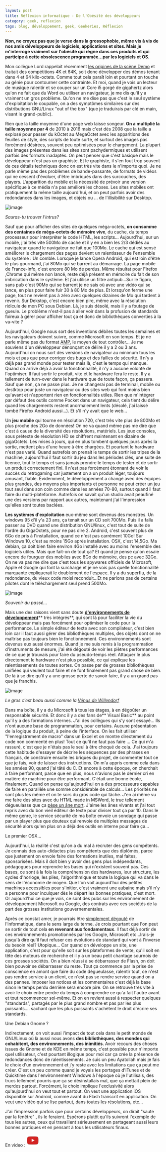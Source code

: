 ```yaml
---
layout: post
title: Réflexion informatique - De l'Obésité des développeurs
category: geek, reflexion
tags: blog, développement, geek, Geekeries, Réflexion
---
```

**Non, ne croyez pas que je verse dans la grossophobie, même vis à vis de nos amis développeurs de logiciels, applications et sites. Mais je m'interroge vraiment sur l'obésité qui règne dans ces produits et qui participe à cette obsolescence programmée...par les logiciels et OS.** 

Mon collègue Lord rappelait récemment <a href="https://lord.re/shares/09-demoscene-vol5/">les origines de la scène Demo</a> et traitait des compétitions 4K et 64K, soit donc développer des démos tenant dans 4 et 64 kilo-octets. Comme tout cela paraît loin et pourtant on touche au génie pour contourner cette contrainte. Et moi, quand je vois un lecteur de musique ralentir et se couper sur un Core i5 gorgé de gigahertz alors qu'on ne fait que du Word ou utiliser un navigateur, je me dis qu'il y a vraiment un gros problème. Qu'on ne me dise pas que c'est le seul système d'exploitation le coupable, on a des symptômes similaires sur des distributions GNU/Linux "out of the box" (que je traduirais par clé en main, visant le grand-public). 

Rien que la taille moyenne d'une page web laisse songeur. **On a multiplié la taille moyenne par 4** de 2010 à 2016 mais c'est dès 2008 que la taille a explosé pour passer du kOctet au MegaOctet avec les apparitions des feuilles de style, des scripts de toute sorte, et surtout des images pas forcément désirées, souvent peu optimisées pour le chargement. La plupart des images présentes dans les sites sont pachydermiques et utilisent parfois des formats inadaptés. On peut penser que c'est basique mais le développeur n'est pas un graphiste. Et le graphiste, il s'en fout trop souvent de ces détails techniques donc on est très vite dans le n'importe quoi. Je ne parle même pas des problèmes de bande-passante, de formats de vidéos qui ne cessent d'évoluer, d'être imbriqués dans des surcouches, des players. L'apparition du mobile et la nécessité de prévoir une version spécifique à ce média n'a pas amélioré les choses. Les sites mobiles ont pratiquement la même taille aujourd'hui, et on peut parfois avoir des redondances dans les images, et objets ou ... de l'illisibilité sur Desktop.

![image](https://filedn.eu/llqi9IBxlYouGRXYG2xlROb/img/2018/memoryuse.jpg)

*Sauras-tu trouver l'intrus?*

Sauf que pour afficher des sites de quelques méga-octets, **on consomme des centaines de méga-octets de mémoire vive**, du cache, du temps processeur pour interpréter le code HTML, les scripts… Aujourd'hui, sur un mobile, j'ai très vite 500Mo de cache et il y en a bien les 2/3 dédiés au navigateur quand le navigateur ne fait que 100Mo. Le cache qui est sensé améliorer le chargement des pages devient un ralentisseur de l'ensemble du système : Un comble. Lorsque je lance Opera Android, qui est loin d'être le plus gourmand, j'ai 80Mo qui se barrent au démarrage. La page mobile de France-info, c'est encore 80 Mo de perdus. Même résultat pour Firefox ,Chrome qui même non lancé, reste déjà présent en mémoire du fait de son imbrication dans le système. Et j'ai utilisé un filtre antipub…Sur le figaro, sans pub c'est 90Mo qui se barrent je ne sais où avec une vidéo qui se lance, en plus pour faire fuir 30 à 80 Mo de plus. Et lorsqu'on ferme une page, tout ne revient pas à zéro avec quelques dizaines de Mo qui tardent à revenir. Sur Dekstop, c'est encore bien pire, même avec la résolution ridicule de mon PC sous Debian. Là, je suis désolé, mais il y a foutage de gueule. Le problème n'est-il pas à aller voir dans la profusion de standards foireux à gérer pour afficher tout ça et donc de bibliothèques converties à la va-vite ? 

Aujourd'hui, Google nous sort des inventions débiles toutes les semaines et les navigateurs doivent suivre, comme Microsoft en son temps.  Et je ne parle même pas du format <a href="https://fr.wikipedia.org/wiki/Accelerated_Mobile_Pages">AMP</a>, le moyen de tout contrôler... Je me souviens d'un développeur dénonçant ce délire il y a 2 ou 3 ans. Aujourd'hui on nous sort des versions de navigateur au minimum tous les mois et pas que pour corriger des bugs et des failles de sécurité. Il n'y a déjà pas grand monde pour tester mais là, c'est le temps qui manque. Quand on arrive déjà à avoir la fonctionnalité, il n'y a aucune volonté de l'optimiser. Il faut sortir le produit, vite et le hardware fera le reste. Il y a tellement de turn-over dans le hardware que de toute façon, ça passera. Sauf que non, ça ne passe plus. Je ne changerai pas de terminal, mobile ou destktop pour juste un navigateur ou des sites web qui font moins bien qu'avant et n'apportent rien en fonctionnalités utiles. Rien que m'intégrer par défaut des outils comme Pocket dans un navigateur, cela tient du délire quand les chargements restent anormalement lents (désolé, j'ai laissé tombé Firefox Android aussi...). Et s'il n'y avait que le web...

Un **jeu mobile** qui tourne en résolution 720, c'est très vite plus de 800Mo et plus proche des 2Go de données! On ne va quand même pas me dire que c'est à cause de la diversité des résolutions, matériels. Les jeux consoles, sous prétexte de résolution HD se chiffrent maintenant en dizaine de gigaOctets. Les mises à jours, qui en plus tombent quelques jours après la sortie, mettent plus d'une heure à être chargées. Et pourtant le hardware n'est pas varié. Quand autrefois on prenait le temps de sortir les tripes de la machine, aujourd'hui il faut sortir du jeu dans les périodes clés, une suite de licence, tout le temps et sans jamais prendre le temps de tester et de sortir un produit correctement fini. Il n'est pas forcément étonnant de voir le succès du retrogaming car justement on a un produit léger, toujours amusant, fiable. Évidemment, le développement a changé avec des équipes plus grandes, des moyens plus importants et personne ne peut créer un jeu tout seul dans son coin comme dans les années 70-80, surtout quand il faut faire du multi-plateforme. Autrefois on savait qu'un studio avait peaufiné une des versions par rapport aux autres, maintenant j'ai l'impression qu'elles sont toutes baclées. 

**Les systèmes d'exploitation** eux-même sont devenus des monstres. Un windows 95 d'il y'a 23 ans, ça tenait sur un CD soit 700Mo. Puis il a fallu passer au DVD quand une distribution GNU/linux, c'est tout de suite de l'ordre du GigaOctets, pour ne pas dire 2. Android, c'est souvent plus de 6Go de pris à l'installation, quand ce n'est pas carrément 10Go! Sur Windows 10, c'est au moins 15Go après installation. OSX, c'est 14,5Go. Ma debian, ça doit bien faire environ 4Go installé avec au moins l'ensemble des logiciels utiles. Mais que fait-on de tout ça? Et quand je pense qu'on essaie encore de fourguer des mobiles avec 8Go de mémoire, des pc avec 32Go. On ne va pas me dire que c'est tous les spywares officiels de Microsoft, Apple et Google qui font la surcharge et je ne vois pas quelle fonctionnalité marquante expliquerait le doublement de l'espace. Il y a du superflu, de la redondance, du vieux code moisi reconduit...Et ne parlons pas de certains pilotes dont le téléchargement seul prend 500Mo.

![image](https://filedn.eu/llqi9IBxlYouGRXYG2xlROb/img/2018/borland.jpg)

*Souvenir du passé...*

Mais  une des raisons vient sans doute <a href="https://fr.wikipedia.org/wiki/Environnement_de_développement">**d'environnements de développement**</a>** très intégrés**, qui sont là pour faciliter la vie du développeur mais pas forcément pour optimiser le code pour la performance. Le simple éditeur de texte avec son compilateur, c'est bien loin car il faut aussi gérer des bibliothèques multiples, des objets dont on ne maîtrise pas toujours bien le fonctionnement. Ces environnements sont devenus eux aussi énormes. Quand je me suis remis à la programmation d'instruments de mesure, j'ai été dégouté de voir les piètres performances de ce que je trouvais pour faire du pseudo-temps réel. Attaquer le plus directement le hardware n'est plus possible, ce qui explique les ralentissements de toutes sortes. On passe par de grosses bibliothèques unifiées qui veulent tout faire et ne font finalement pas grand chose de bien. De là à se dire qu'il y a une grosse perte de savoir faire, il y a un grand pas que je franchis. 

![image](https://filedn.eu/llqi9IBxlYouGRXYG2xlROb/img/2018/venuswillendorf.jpg)

*Le gros c'est beau aussi comme la <a href="https://fr.wikipedia.org/wiki/Vénus_de_Willendorf">Vénus de Willendorf</a>*

Dans ma boîte, il y a du Microsoft à tous les étages, à en dégoûter un responsable sécurité. Et donc il y a des fans de** Visual Basic** au point qu'il y a des formations internes. J'ai des collègues qui s'y sont essayé... Ils n'ont aucune base de programmation, pour certains. Aucune présentation de la logique du produit, à peine de l'interface. On les fait utiliser "l'enregistrement de macro" dans un Excel et on montre directement du code non commenté en plus! Tout ce qu'il ne faut pas faire ... Ce qui m'a rassuré, c'est que je n'étais pas le seul à être choqué de cela. J'ai toujours cette habitude d'essayer de décrire les séquences par des phrases en français, de construire ensuite les briques du projet, de commenter tout ce que je fais, voir de laisser des instructions. On m'a appris comme cela dans les années 90, quand j'ai tâté du C. Et encore à cette époque, on cherchait à faire performant, parce que en plus, nous n'avions pas le dernier cri en matière de machine pour être performant. C'était une bonne école, finalement. Quand on pense qu'aujourd'hui on a des processeurs capables de faire en parallèle une somme considérable de calculs... Les priorités ne sont plus les même et on te sors du gros code qui tâche. J'en ai même vu me faire des sites avec du HTML made in MSWord, le truc tellement dégueulasse que ça <a href="https://fr.wiktionary.org/wiki/peser_un_âne_mort">pèse un âne mort</a>.  J'aime les ânes vivants et j'ai tout repris avec du bon vieil éditeur de texte pour diviser tout ça par 10. Dans le même genre, le service sécurité de ma boîte envoie un sondage qui passe par un player plus que douteux qui renvoie de multiples messages de sécurité alors qu'en plus on a déjà des outils en interne pour faire ça...

<img src="https://upload.wikimedia.org/wikipedia/en/9/92/Mac_OS_X_10.1_Puma_screenshot.png" alt="" />Le premier OSX...

Aujourd'hui, la réalité c'est qu'on a du mal à recruter des gens compétents. Je connais des auto-didactes plus compétents que des diplômés, parce que justement on envoie faire des formations inutiles, mal faites, sponsorisées. Mais il doit bien y avoir des gens plus indépendants, pédagogues pour reprendre les bases qui n'existent souvent pas. Ces bases, ce sont à la fois la compréhension des hardwares, leur structure, les cycles d'horloge, les piles, l'algorithmique et toute la logique qui va dans le sens de l'économie de moyen. Que l'on voit aujourd'hui des petites machines accessibles pour s'initier, c'est vraiment une aubaine mais s'il n'y a personne pour inculquer dès le départ les bonnes pratiques, c'est mort. Or aujourd'hui ce que je vois, ce sont des pubs sur les environnement de développement Microsoft ou Google, des contrats avec ces sociétés de la part des grosses institutions gouvernementales.

Après ce constat amer, je pourrais être <a href="https://cyrille-borne.com/informatique-et-moi-toujours-faches/">simplement dégouté</a> de l'informatique, dans le sens large du terme. Je crois pourtant que l'on peut se sortir de tout cela **en revenant aux fondamentaux**. Il faut déjà sortir de ces environnements promotionnés par les Google, Microsoft etc...Irais-je jusqu'à dire qu'il faut refuser ces évolutions de standard qui vont à l'inverse du besoin réel? Utopique... Car quand on développe un site, une application, c'est pour qu'elle soit sur les plateformes de vente, qu'il soit en tête des moteurs de recherche et il y a un beau petit chantage sournois de ces grosses sociétés. On a bien réussi à se débarrasser de Flash, on doit bien pouvoir se débarrasser du reste. Tout ça commence par la prise de conscience en amont que faire du code dégueulasse, ralentir tout, ce n'est pas rendre service à un client, ce n'est pas se rendre service quand on a des pannes. Imposer les notices et les commentaires c'est déjà la base sinon le temps perdu derrière sera encore pire. On se retrouve très vite à avoir le choix entre perdre du temps à comprendre ce qu'a fait l'autre avant et tout recommencer soi-même. Et on en revient aussi à respecter quelques "standards", partagés par le plus grand nombre et pas par les plus puissants.... sachant que les plus puissants s'achètent le droit d'écrire ses standards. 

<img src="https://i.stack.imgur.com/31cXC.png" alt="" />Une Debian Gnome ? 

Indirectement, on voit aussi l'impact de tout cela dans le petit monde de GNU/Linux où là aussi nous avons **des bibliothèques, des mondes qui cohabitent, des environnements, des inimitiés**. Avoir recours  des choses issues de Gnome et de KDE en même temps, c'est possible pour n'importe quel utilisateur, c'est pourtant illogique pour moi car ça crée la présence de redondances donc de ralentissements. Je suis un peu Ayatollah mais je fais le choix d'un environnement et j'y reste avec les limitations que ça peut me créer. C'est un peu comme quand je voyais les portages d'iTunes et de Quicktime dans l'environnement Windows à l'époque où je l'utilisais, des trucs tellement pourris que ça se désinstallais mal, que ça mettait plein de merdes partout. Forcément, le choix implique l'exclusivité alors qu'aujourd'hui on veut tout et partout. On veut une application iOS disponible sur Android, comme avant du Flash transcrit en application. On veut une vidéo qui se lise partout, dans toutes les résolutions, etc...

J'ai l'impression parfois que pour certains développeurs, on dirait "saute par la fenêtre" , ils le feraient. Espérons plutôt qu'ils suivront l'exemple de tous les autres, ceux qui travaillent sérieusement en partageant aussi leurs bonnes pratiques et en pensant à tous les utilisateurs finaux.  

En video : [![video](/images/youtube.png)](https://www.youtube.com/watch?v=010KyIQjkTk)



